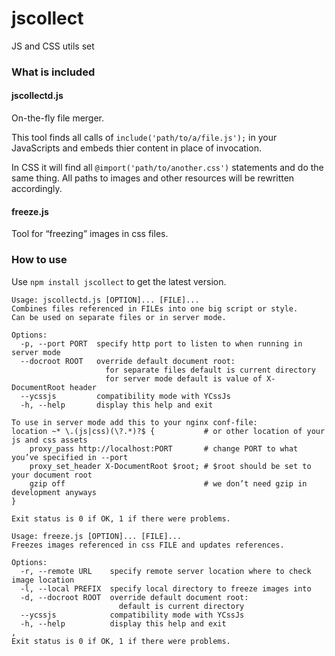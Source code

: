 jscollect
=========
JS and CSS utils set

### What is included

#### jscollectd.js
On-the-fly file merger.

This tool finds all calls of `include('path/to/a/file.js');` in your JavaScripts and embeds
thier content in place of invocation.

In CSS it will find all `@import('path/to/another.css')` statements and do the same thing.
All paths to images and other resources will be rewritten accordingly.

#### freeze.js
Tool for “freezing” images in css files.

### How to use

Use `npm install jscollect` to get the latest version.

```
Usage: jscollectd.js [OPTION]... [FILE]...
Combines files referenced in FILEs into one big script or style.
Can be used on separate files or in server mode.

Options:
  -p, --port PORT  specify http port to listen to when running in server mode
  --docroot ROOT   override default document root:
                     for separate files default is current directory
                     for server mode default is value of X-DocumentRoot header
  --ycssjs         compatibility mode with YCssJs
  -h, --help       display this help and exit

To use in server mode add this to your nginx conf-file:
location ~* \.(js|css)(\?.*)?$ {           # or other location of your js and css assets
    proxy_pass http://localhost:PORT       # change PORT to what you’ve specified in --port
    proxy_set_header X-DocumentRoot $root; # $root should be set to your document root
    gzip off                               # we don’t need gzip in development anyways
}

Exit status is 0 if OK, 1 if there were problems.
```

```
Usage: freeze.js [OPTION]... [FILE]...
Freezes images referenced in css FILE and updates references.

Options:
  -r, --remote URL    specify remote server location where to check image location
  -l, --local PREFIX  specify local directory to freeze images into
  -d, --docroot ROOT  override default document root:
                        default is current directory
  --ycssjs            compatibility mode with YCssJs
  -h, --help          display this help and exit
,
Exit status is 0 if OK, 1 if there were problems.
```
